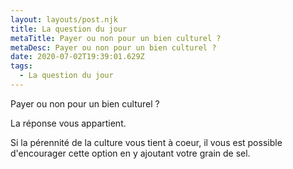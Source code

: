 ```yaml
---
layout: layouts/post.njk
title: La question du jour
metaTitle: Payer ou non pour un bien culturel ?
metaDesc: Payer ou non pour un bien culturel ?
date: 2020-07-02T19:39:01.629Z
tags:
  - La question du jour
---
```

Payer ou non pour un bien culturel ? 

La réponse vous appartient.

Si la pérennité de la culture vous tient à coeur, il vous est possible d'encourager cette option en y ajoutant votre grain de sel.